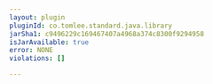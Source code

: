 ```yaml
---
layout: plugin
pluginId: co.tomlee.standard.java.library
jarSha1: c9496229c169467407a4968a374c8300f9294958
isJarAvailable: true
error: NONE
violations: []

---
```

